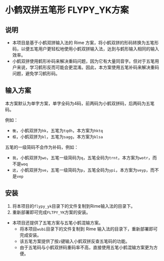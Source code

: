 # 小鹤双拼五笔形 FLYPY_YK方案

## 说明

- 本项目是基于小鹤双拼输入法的 Rime 方案，将小鹤双拼的形码转换为五笔形码，以便五笔用户更轻松地使用小鹤双拼输入法，达到与鹤形输入相同的输入效率。
- 小鹤双拼使用鹤形补码来解决重码问题，因为它有大量同音字。但对于五笔用户来说，学习鹤形反而可能会更混淆。因此，本方案使用五笔补码来解决重码问题，避免学习鹤形码。

## 输入方案

本方案默认为单字方案，单字全码为4码，前两码为小鹤双拼码，后两码为五笔码。

例如：

- `衡`，小鹤双拼为`hk`，五笔为`tqdh`，本方案为`hktq`
- `框`，小鹤双拼为`kl`，五笔为`sagg`，本方案为`klsa`

五笔的一级简码不会作为补码，例如：

- `我`，小鹤双拼为`wo`，五笔一级简码为`q`，五笔全码为`trnt`，本方案为`wotr`，而不是`woq`
- `这`，小鹤双拼为`ve`，五笔一级简码为`p`，五笔全码为`ypi`，本方案为`veyp`，而不是`vep`

## 安装

1. 将本项目的`flypy_yk`目录下的文件复制到Rime输入法的目录下。
2. 重新部署即可完成`FLTPY_YK`方案的安装。

- 本项目还提供了五笔方案与五笔小鹤混输方案。
    - 将本项目`wubi`目录下的文件复制到 Rime 输入法的目录下，重新部署即可完成安装。
    - 该五笔方案提供了按`z`键输入小鹤双拼反查五笔码的功能。
    - 由于五笔码与小鹤双拼码重码率不高，直接使用五笔小鹤混输方案更为方便。

